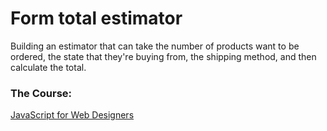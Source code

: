 # **Form total estimator**
Building an estimator that can take the number of products want to be ordered, the state that they're buying from, the shipping method, and then calculate the total.

### The Course:
[JavaScript for Web Designers](https://www.lynda.com/JavaScript-tutorials/Work-user-info/461841/518534-4.html)